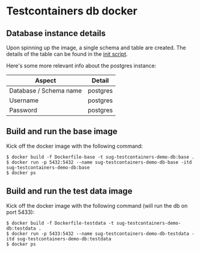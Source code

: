 # Testcontainers db docker



## Database instance details

Upon spinning up the image, a single schema and table are created.  The details of the table can be found in the [init script](init-db.sh).

Here's some more relevant info about the postgres instance:

| Aspect | Detail |
| --- | --- |
| Database / Schema name | postgres |
| Username | postgres |
| Password | postgres |


## Build and run the base image

Kick off the docker image with the following command:

```
$ docker build -f Dockerfile-base -t sug-testcontainers-demo-db:base .
$ docker run -p 5432:5432 --name sug-testcontainers-demo-db-base -itd sug-testcontainers-demo-db:base
$ docker ps
```


## Build and run the test data image

Kick off the docker image with the following command (will run the db on port 5433):

```
$ docker build -f Dockerfile-testdata -t sug-testcontainers-demo-db:testdata .
$ docker run -p 5433:5432 --name sug-testcontainers-demo-db-testdata -itd sug-testcontainers-demo-db:testdata
$ docker ps
```
